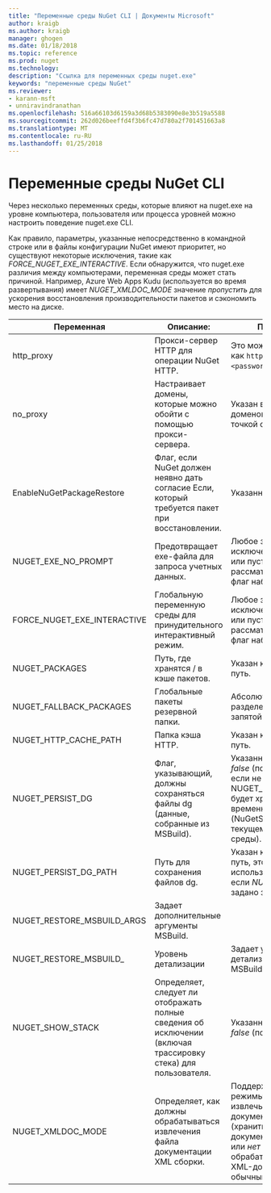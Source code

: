 ```yaml
---
title: "Переменные среды NuGet CLI | Документы Microsoft"
author: kraigb
ms.author: kraigb
manager: ghogen
ms.date: 01/18/2018
ms.topic: reference
ms.prod: nuget
ms.technology: 
description: "Ссылка для переменных среды nuget.exe"
keywords: "переменные среды NuGet"
ms.reviewer:
- karann-msft
- unniravindranathan
ms.openlocfilehash: 516a66103d6159a3d68b5383090e8e3b519a5588
ms.sourcegitcommit: 262d026beeffd4f3b6fc47d780a2f701451663a8
ms.translationtype: MT
ms.contentlocale: ru-RU
ms.lasthandoff: 01/25/2018
---
```

# <a name="nuget-cli-environment-variables"></a>Переменные среды NuGet CLI

Через несколько переменных среды, которые влияют на nuget.exe на уровне компьютера, пользователя или процесса уровней можно настроить поведение nuget.exe CLI.

Как правило, параметры, указанные непосредственно в командной строке или в файлы конфигурации NuGet имеют приоритет, но существуют некоторые исключения, такие как *FORCE_NUGET_EXE_INTERACTIVE*. Если обнаружится, что nuget.exe различия между компьютерами, переменная среды может стать причиной. Например, Azure Web Apps Kudu (используется во время развертывания) имеет *NUGET_XMLDOC_MODE* значение *пропустить* для ускорения восстановления производительности пакетов и сэкономить место на диске.

| Переменная | Описание: | Примечания |
| --- | --- | --- |
| http_proxy | Прокси-сервер HTTP для операции NuGet HTTP. | Это может быть задано как `http://<username>:<password>@proxy.com`. |
| no_proxy | Настраивает домены, которые можно обойти с помощью прокси-сервера. | Указан в качестве доменов, разделенных точкой с запятой (,). |
| EnableNuGetPackageRestore | Флаг, если NuGet должен неявно дать согласие Если, который требуется пакет при восстановлении. | Указанный флаг | как *true* или *1*, любое другое значение, рассматриваются как флаг не задан. |
| NUGET_EXE_NO_PROMPT | Предотвращает exe-файла для запроса учетных данных.| Любое значение, за исключением того, null или пустую строку будет рассматриваться как флаг набор/true. |
FORCE_NUGET_EXE_INTERACTIVE | Глобальную переменную среды для принудительного интерактивный режим. | Любое значение, за исключением того, null или пустую строку будет рассматриваться как флаг набор/true. |
| NUGET_PACKAGES | Путь, где хранятся / в кэше пакетов. | Указан как абсолютный путь. |
| NUGET_FALLBACK_PACKAGES | Глобальные пакеты резервной папки. | Абсолютный папку путей, разделенных точкой с запятой (;). |
| NUGET_HTTP_CACHE_PATH | Папка кэша HTTP. | Указан как абсолютный путь. |
| NUGET_PERSIST_DG | Флаг, указывающий, должны сохраняться файлы dg (данные, собранные из MSBuild). | Указанный в виде *true* или *false* (по умолчанию), если не задано NUGET_PERSIST_DG_PATH будет храниться временный каталог (NuGetScratch папку в текущем каталоге temp среды). |
| NUGET_PERSIST_DG_PATH | Путь для сохранения файлов dg. | Указан как абсолютный путь, этот параметр используется, только если *NUGET_PERSIST_DG* задано значение true. |
| NUGET_RESTORE_MSBUILD_ARGS | Задает дополнительные аргументы MSBuild. |
| NUGET_RESTORE_MSBUILD_| Уровень детализации |Задает уровень детализации журнала MSBuild. | Значение по умолчанию — *тихий* («/ v: q»). Возможные значения *q [uiet]*, *m [минимальной]*, *n [ычный]*, *d [бные]*, и *diag [nostic]*. |
| NUGET_SHOW_STACK | Определяет, следует ли отображать полные сведения об исключении (включая трассировку стека) для пользователя. | Указанный в виде *true* или *false* (по умолчанию). |
| NUGET_XMLDOC_MODE | Определяет, как должны обрабатываться извлечения файла документации XML сборки. | Поддерживаемые режимы *пропустить* (не извлечь файлы XML-документации), *сжимать* (хранить файлы XML-документа как ZIP-архив) или *нет* (по умолчанию, обрабатывать файлы XML-документа как обычный файлы). |
